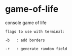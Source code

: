 # game-of-life
console game of life



    flags to use with terminal:

    -b   : add borders

    -r   : generate random field
